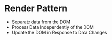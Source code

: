 # Render Pattern

* Separate data from the DOM
* Process Data Independently of the DOM
* Update the DOM in Response to Data Changes